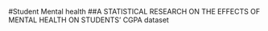 #Student Mental health
##A STATISTICAL RESEARCH ON THE EFFECTS OF MENTAL HEALTH ON STUDENTS’ CGPA dataset
